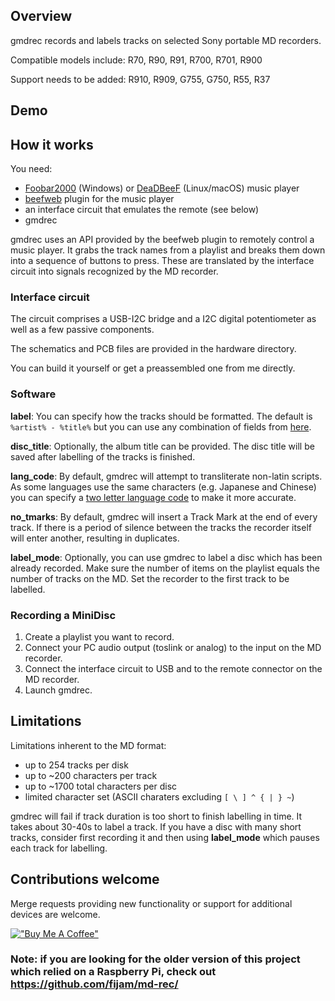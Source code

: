 ## Overview
gmdrec records and labels tracks on selected Sony portable MD recorders.

Compatible models include: R70, R90, R91, R700, R701, R900

Support needs to be added: R910, R909, G755, G750, R55, R37

## Demo

## How it works

You need:

- [Foobar2000](https://www.foobar2000.org/) (Windows) or [DeaDBeeF](https://deadbeef.sourceforge.io/) (Linux/macOS) music player
- [beefweb](https://github.com/hyperblast/beefweb) plugin for the music player
- an interface circuit that emulates the remote (see below)
- gmdrec

gmdrec uses an API provided by the beefweb plugin to remotely control a music player. It grabs the track names from a playlist and breaks them down into a sequence of buttons to press. These are translated by the interface circuit into signals recognized by the MD recorder.

### Interface circuit

The circuit comprises a USB-I2C bridge and a I2C digital potentiometer as well as a few passive components.
 
The schematics and PCB files are provided in the hardware directory.

You can build it yourself or get a preassembled one from me directly.

### Software

**label**: You can specify how the tracks should be formatted. The default is `%artist% - %title%` but you can use any combination of fields from [here](https://wiki.hydrogenaud.io/index.php?title=Foobar2000:Title_Formatting_Reference#Remapped_metadata_fields).

**disc_title**: Optionally, the album title can be provided. The disc title will be saved after labelling of the tracks is finished.

**lang_code**: By default, gmdrec will attempt to transliterate non-latin scripts. As some languages use the same characters (e.g. Japanese and Chinese) you can specify a [two letter language code](https://en.wikipedia.org/wiki/List_of_ISO_639-1_codes) to make it more accurate.

**no_tmarks**: By default, gmdrec will insert a Track Mark at the end of every track. If there is a period of silence between the tracks the recorder itself will enter another, resulting in duplicates. 

**label_mode**: Optionally, you can use gmdrec to label a disc which has been already recorded. Make sure the number of items on the playlist equals the number of tracks on the MD. Set the recorder to the first track to be labelled.

### Recording a MiniDisc

1. Create a playlist you want to record.
2. Connect your PC audio output (toslink or analog) to the input on the MD recorder.
3. Connect the interface circuit to USB and to the remote connector on the MD recorder.
4. Launch gmdrec.

## Limitations

Limitations inherent to the MD format:

- up to 254 tracks per disk
- up to ~200 characters per track
- up to ~1700 total characters per disc
- limited character set (ASCII charaters excluding `[ \ ] ^ { | } ~`)

gmdrec will fail if track duration is too short to finish labelling in time. It takes about 30-40s to label a track. If you have a disc with many short tracks, consider first recording it and then using **label_mode** which pauses each track for labelling.

## Contributions welcome

Merge requests providing new functionality or support for additional devices are welcome. 

[!["Buy Me A Coffee"](https://www.buymeacoffee.com/assets/img/custom_images/orange_img.png)](https://www.buymeacoffee.com/fijam)

### Note: if you are looking for the older version of this project which relied on a Raspberry Pi, check out https://github.com/fijam/md-rec/
